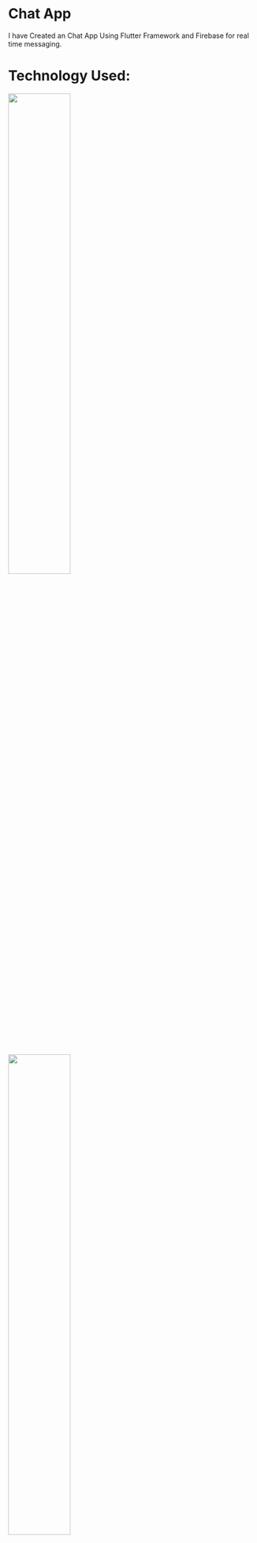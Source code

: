 # Chat App
 I have Created an Chat App Using Flutter Framework and Firebase for real time messaging.
 
# Technology Used:
<td><img src="https://user-images.githubusercontent.com/97390895/235965693-3a62b4cb-f6e8-4fb2-99c8-8ae609b65da6.png" width="50%"></img></td> 
<td><img src="https://user-images.githubusercontent.com/97390895/235966968-5baa58b8-8f13-4133-8156-1cc6edae66f3.png" width="50%"></img></td>

# System Architecture:
* The User will download the app and install in the mobile.
* User will see a splash screen where the user will tap the GET STARTED button to go to login Page.
* User will see a login page where user will need to enter their email address and password to sign in. The app will authenticate user credentials using Firebase Authentication, and if they are valid, it will take user to the home screen.      
* If user doesn't have an account,the signup button will redirect user to Signup page where user can create his/her account.Once user have created an account or logged in, user will be directed to the Home screen. Where user will be able to see their chats with other users and start new conversations by tapping on the "New Chat" button.
* User can chat with anyone present in the contact list and can start conversation by tap on their name to enter the Messaging screen. Here, user can send and receive messages with that user.    
* Once user done chatting, user can return to the Home screen by tapping the "Back" button on the top left corner of the screen.

<img src="https://user-images.githubusercontent.com/97390895/235974163-318e024b-b072-4bc9-b767-056e7b93fea1.png" width="50%"></img>
<img src="https://user-images.githubusercontent.com/97390895/235975515-ed1066c5-f0f1-4e07-9c91-f6df09d55276.png" width="50%"></img>
